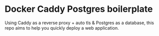# Docker Caddy Postgres boilerplate

Using Caddy as a reverse proxy + auto tls & Postgres as a database, this repo aims to help you quickly deploy a web application.

